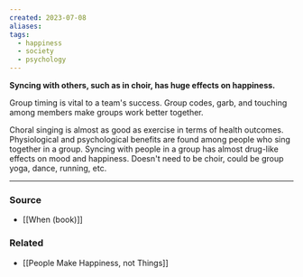 ```yaml
---
created: 2023-07-08
aliases: 
tags:
  - happiness
  - society
  - psychology
---
```

**Syncing with others, such as in choir, has huge effects on happiness.**

Group timing is vital to a team's success. Group codes, garb, and touching among members make groups work better together. 

Choral singing is almost as good as exercise in terms of health outcomes. Physiological and psychological benefits are found among people who sing together in a group. Syncing with people in a group has almost drug-like effects on mood and happiness. Doesn't need to be choir, could be group yoga, dance, running, etc.

---

### Source
- [[When (book)]]

### Related
- [[People Make Happiness, not Things]]